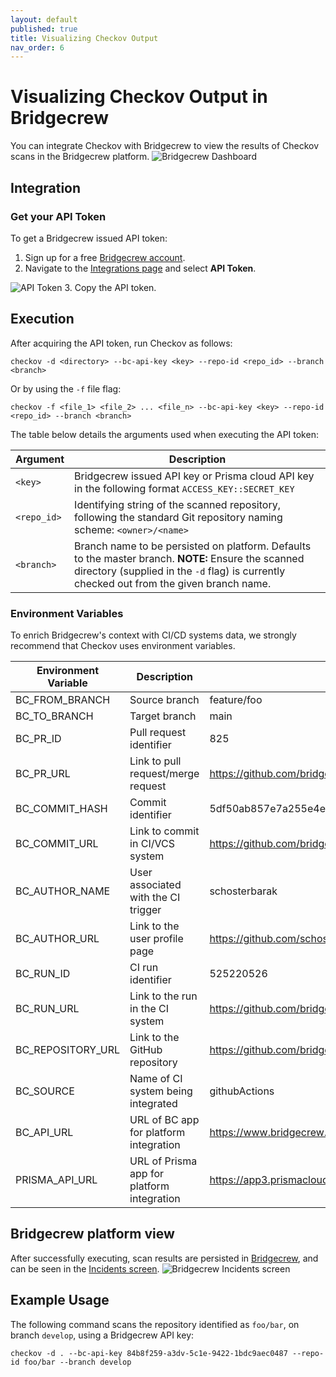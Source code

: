 ```yaml
---
layout: default
published: true
title: Visualizing Checkov Output
nav_order: 6
---
```


# Visualizing Checkov Output in Bridgecrew

You can integrate Checkov with Bridgecrew to view the results of Checkov scans in the Bridgecrew platform.
![Bridgecrew Dashboard](bridgecrew-dashboard.png)

## Integration

### Get your API Token

To get a Bridgecrew issued API token:

1. Sign up for a free [Bridgecrew account](https://www.bridgecrew.cloud/).
2. Navigate to the [Integrations page](https://www.bridgecrew.cloud/integrations) and select **API Token**.

![API Token](api-token.gif)
3. Copy the API token.

## Execution

After acquiring the API token, run Checkov as follows:

```shell
checkov -d <directory> --bc-api-key <key> --repo-id <repo_id> --branch <branch>
```

Or by using the `-f` file flag:

```shell
checkov -f <file_1> <file_2> ... <file_n> --bc-api-key <key> --repo-id <repo_id> --branch <branch>
```

The table below details the arguments used when executing the API token:

| Argument | Description |
| -------- | ----------- |
| `<key>` | Bridgecrew issued API key or Prisma cloud API key in the following format `ACCESS_KEY::SECRET_KEY` |
| `<repo_id>` | Identifying string of the scanned repository, following the standard Git repository naming scheme: `<owner>/<name>` |
| `<branch>` | Branch name to be persisted on platform. Defaults to the master branch. **NOTE:** Ensure the scanned directory (supplied in the `-d` flag) is currently checked out from the given branch name. |

### Environment Variables

To enrich Bridgecrew's context with CI/CD systems data, we strongly recommend that Checkov uses environment variables.

| Environment Variable | Description | Example |
| -------- | ----------- | ----------- |
| BC_FROM_BRANCH | Source branch | feature/foo |
| BC_TO_BRANCH | Target branch | main |
| BC_PR_ID | Pull request identifier | 825 |
| BC_PR_URL | Link to pull request/merge request | https://github.com/bridgecrewio/checkov/pull/825 |
| BC_COMMIT_HASH | Commit identifier | 5df50ab857e7a255e4e731877748b539915ad489 |
| BC_COMMIT_URL | Link to commit in CI/VCS system | https://github.com/bridgecrewio/checkov/commit/5df50ab857e7a255e4e731877748b539915ad489 |
| BC_AUTHOR_NAME | User associated with the CI trigger | schosterbarak |
| BC_AUTHOR_URL | Link to the user profile page | https://github.com/schosterbarak |
| BC_RUN_ID | CI run identifier | 525220526 |
| BC_RUN_URL | Link to the run in the CI system | https://github.com/bridgecrewio/checkov/actions/runs/525220526 |
| BC_REPOSITORY_URL | Link to the GitHub repository | https://github.com/bridgecrewio/checkov/ |
| BC_SOURCE | Name of CI system being integrated | githubActions |
| BC_API_URL | URL of BC app for platform integration | https://www.bridgecrew.cloud |
| PRISMA_API_URL | URL of Prisma app for platform integration | https://app3.prismacloud.io |

## Bridgecrew platform view

After successfully executing, scan results are persisted in [Bridgecrew](https://www.bridgecrew.cloud), and can be seen in the [Incidents screen](https://www.bridgecrew.cloud/incidents).
![Bridgecrew Incidents screen](bridgecrew-incidents.png)

## Example Usage

The following command scans the repository identified as `foo/bar`, on branch `develop`, using a Bridgecrew API key:

```shell
checkov -d . --bc-api-key 84b8f259-a3dv-5c1e-9422-1bdc9aec0487 --repo-id foo/bar --branch develop
```
